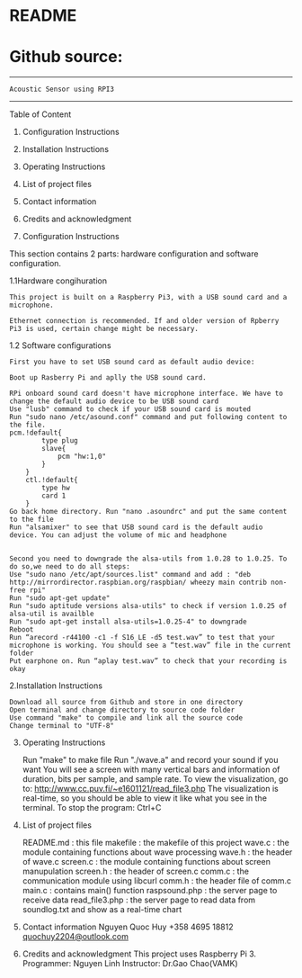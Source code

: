# README
# Github source:
----------------------------------------------
	Acoustic Sensor using RPI3
--------------------------------------------------

Table of Content
1. Configuration Instructions
2. Installation Instructions
3. Operating Instructions
4. List of project files
5. Contact information
6. Credits and acknowledgment


1. Configuration Instructions

This section contains 2 parts: hardware configuration and software configuration.

1.1Hardware congihuration

	This project is built on a Raspberry Pi3, with a USB sound card and a microphone.

	Ethernet connection is recommended. If and older version of Rpberry Pi3 is used, certain change might be necessary.

1.2 Software configurations

	First you have to set USB sound card as default audio device:

	Boot up Rasberry Pi and aplly the USB sound card.

	RPi onboard sound card doesn't have microphone interface. We have to change the default audio device to be USB sound card
	Use "lusb" command to check if your USB sound card is mouted
	Run "sudo nano /etc/asound.conf" command and put following content to the file. 
	pcm.!default{
			type plug
			slave{
				pcm "hw:1,0"
			}
		}
		ctl.!default{
			type hw
			card 1
		}
	Go back home directory. Run "nano .asoundrc" and put the same content to the file
	Run "alsamixer" to see that USB sound card is the default audio device. You can adjust the volume of mic and headphone


	Second you need to downgrade the alsa-utils from 1.0.28 to 1.0.25. To do so,we need to do all steps:
	Use "sudo nano /etc/apt/sources.list" command and add : "deb http://mirrordirector.raspbian.org/raspbian/ wheezy main contrib non-free rpi"
	Run "sudo apt-get update"
	Run "sudo aptitude versions alsa-utils" to check if version 1.0.25 of alsa-util is availble
	Run "sudo apt-get install alsa-utils=1.0.25-4" to downgrade
	Reboot
	Run “arecord -r44100 -c1 -f S16_LE -d5 test.wav” to test that your microphone is working. You should see a “test.wav” file in the current folder
	Put earphone on. Run “aplay test.wav” to check that your recording is okay

2.Installation Instructions

	Download all source from Github and store in one directory
	Open terminal and change directory to source code folder
	Use command "make" to compile and link all the source code
	Change terminal to "UTF-8"
	
3. Operating Instructions

	Run "make" to make file
	Run "./wave.a" and record your sound if you want
	You will see a screen with many vertical bars and information of duration,
	bits per sample, and sample rate.
	To view the visualization, go to: http://www.cc.puv.fi/~e1601121/read_file3.php
	The visualization is real-time, so you should be able to view it like what you see in the terminal.
	To stop the program: Ctrl+C

4. List of project files

	README.md	: this file
	makefile	: the makefile of this project
	wave.c		: the module containing functions about wave processing
	wave.h		: the header of wave.c
	screen.c	: the module containing functions about screen manupulation
	screen.h	: the header of screen.c
	comm.c		: the communication module using libcurl
	comm.h		: the header file of comm.c
	main.c		: contains main() function
	raspsound.php	: the server page to receive data
	read_file3.php	: the server page to read data from soundlog.txt and show as a real-time chart


5. Contact information
	Nguyen Quoc Huy
	+358 4695 18812
	quochuy2204@outlook.com

6. Credits and acknowledgment
	This project uses Raspberry Pi 3.
	Programmer: Nguyen Linh
	Instructor: Dr.Gao Chao(VAMK)
